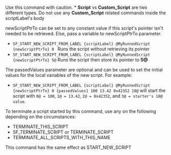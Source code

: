 Use this command with caution.
    * **Script** vs **Custom_Script** are two different types. Do not use any **Custom_Script** related commands inside the scriptLabel's body

newScriptPtrTo can be set to any constant value if this script's pointer isn't needed to be retrieved. Else, pass a variable to newScriptPtrTo parameter.
* `SF_START_NEW_SCRIPT_FROM_LABEL {scriptLabel} @MyRunnedScript {newScriptPtrTo} 0 ` Runs the script without retrieving its pointer
* `SF_START_NEW_SCRIPT_FROM_LABEL {scriptLabel} @MyRunnedScript {newScriptPtrTo} 5@` Runs the script then store its pointer to **5@**

The passedValues parameter are optional and can be used to set the initial values for the local variables of the new script. For example:
* `SF_START_NEW_SCRIPT_FROM_LABEL {scriptLabel} @MyRunnedScript {newScriptPtrTo} 0 {passedValues} 100 13.42 0x42352 18@` will start the script with `0@ = 100`, `1@ = 13.42`, `2@ = 0x42352`, and `3@ = starter's 18@ value`.

To terminate a script started by this command, use any on the following depending on the circumstances:
* TERMINATE_THIS_SCRIPT
* SF_TERMINATE_SCRIPT or TERMINATE_SCRIPT
* TERMINATE_ALL_SCRIPTS_WITH_THIS_NAME

This command has the same effect as START_NEW_SCRIPT